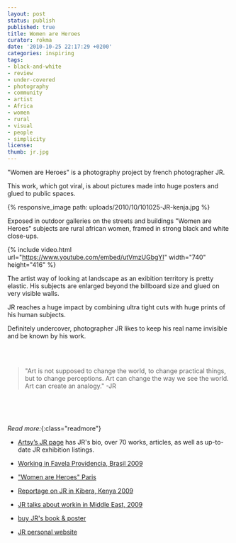 ```yaml
---
layout: post
status: publish
published: true
title: Women are Heroes
curator: rokma
date: '2010-10-25 22:17:29 +0200'
categories: inspiring
tags:
- black-and-white
- review
- under-covered
- photography
- community
- artist
- Africa
- women
- rural
- visual
- people
- simplicity
license:
thumb: jr.jpg
---
```

"Women are Heroes" is a photography project by french photographer JR.

This work, which got viral, is about pictures made into huge posters and glued to public spaces.

{% responsive_image path: uploads/2010/10/101025-JR-kenja.jpg %}

Exposed in outdoor galleries on the streets and buildings "Women are Heroes" subjects are rural african women, framed in strong black and white close-ups.


{% include video.html url="https://www.youtube.com/embed/utVmzUGbgYI" width="740" height="416" %}

The artist way of looking at landscape as an exibition territory is pretty elastic. His subjects are enlarged beyond the billboard size and glued on very visible walls.

JR reaches a huge impact by combining ultra tight cuts with huge prints of his human subjects.

Definitely undercover, photographer JR likes to keep his real name invisible and be known by his work.

<br>
<br>

>"Art is not supposed to change the world, to change practical things, but to change perceptions. Art can change the way we see the world. Art can create an analogy."
-JR

<br>
<br>
<br>

_Read more:_{:class="readmore"}

- [Artsy’s JR page](https://www.artsy.net/artist/jr) has JR's bio, over 70 works, articles, as well as up-to-date JR exhibition listings.

- <a href="http://www.youtube.com/watch?v=R_PGHS9PS2Y">Working in Favela Providencia, Brasil 2009</a>

- <a href="http://www.youtube.com/watch?v=Hxg2Agf9XrA">"Women are Heroes" Paris</a>

- <a href="http://www.youtube.com/watch?v=lCWRq5ZtdPY">Reportage on JR in Kibera, Kenya 2009</a>

- <a href="http://www.youtube.com/watch?v=64t1or8RETQ" >JR talks about workin in Middle East, 2009</a>

- <a href="http://jr.crakedz.com/livres/livre-women-are-heroes-poster-jr.html">buy JR's book & poster</a>

- <a href="http://jr-art.net">JR personal website</a>
